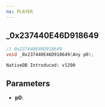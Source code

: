 ```yaml
---
ns: PLAYER
---
```

## _0x237440E46D918649

```c
// 0x237440E46D918649
void _0x237440E46D918649(Any p0);
```

```
NativeDB Introduced: v1290
```

## Parameters
* **p0**:
